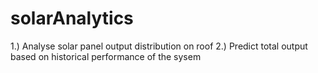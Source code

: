 # solarAnalytics

1.) Analyse solar panel output distribution on roof
2.) Predict total output based on historical performance of the sysem
